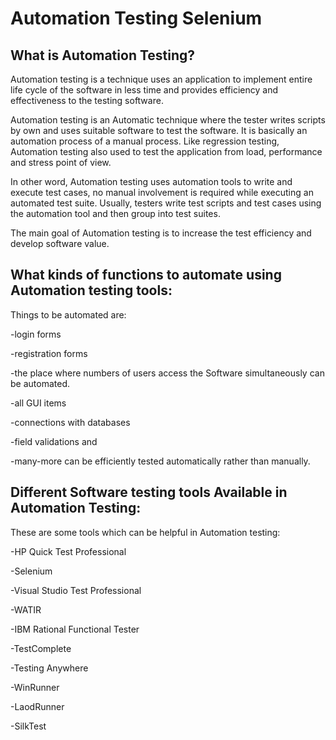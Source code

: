 # Automation Testing Selenium
## What is Automation Testing?
Automation testing is a technique uses an application to implement entire life cycle of the software in less time and provides efficiency and effectiveness to the testing software.

Automation testing is an Automatic technique where the tester writes scripts by own and uses suitable software to test the software. It is basically an automation process of a manual process. Like regression testing, Automation testing also used to test the application from load, performance and stress point of view.

In other word, Automation testing uses automation tools to write and execute test cases, no manual involvement is required while executing an automated test suite. Usually, testers write test scripts and test cases using the automation tool and then group into test suites.

The main goal of Automation testing is to increase the test efficiency and develop software value.

## What kinds of functions to automate using Automation testing tools:
Things to be automated are: 

  -login forms

  -registration forms
  
  -the place where numbers of users access the Software simultaneously can be automated. 
  
  -all GUI items
  
  -connections with databases
  
  -field validations and 
  
  -many-more can be efficiently tested automatically rather than manually.

## Different Software testing tools Available in Automation Testing:
These are some tools which can be helpful in Automation testing:
  
  -HP Quick Test Professional
  
  -Selenium
  
  -Visual Studio Test Professional
  
  -WATIR
  
  -IBM Rational Functional Tester
  
  -TestComplete
  
  -Testing Anywhere
  
  -WinRunner
  
  -LaodRunner
  
  -SilkTest
